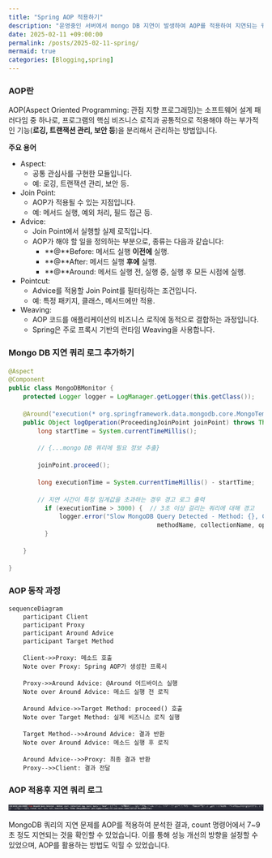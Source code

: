 ```yaml
---
title: "Spring AOP 적용하기"
description: "운영중인 서버에서 mongo DB 지연이 발생하여 AOP를 적용하여 지연되는 쿼리를 로그를 추가하는 방법을 공유하고자 합니다."
date: 2025-02-11 +09:00:00
permalink: /posts/2025-02-11-spring/
mermaid: true
categories: [Blogging,spring]
---
```


### AOP란

AOP(Aspect Oriented Programming: 관점 지향 프로그래밍)는 소프트웨어 설계 패러다임 중 하나로, 프로그램의 핵심 비즈니스 로직과 공통적으로 적용해야 하는 부가적인 기능(**로깅, 트랜잭션 관리, 보안 등**)을 분리해서 관리하는 방법입니다.

**주요 용어**
  - Aspect:
    - 공통 관심사를 구현한 모듈입니다.
    - 예: 로깅, 트랜잭션 관리, 보안 등.
  - Join Point:
    - AOP가 적용될 수 있는 지점입니다.
    - 예: 메서드 실행, 예외 처리, 필드 접근 등.
  - Advice:
    - Join Point에서 실행할 실제 로직입니다.
    - AOP가 해야 할 일을 정의하는 부분으로, 종류는 다음과 같습니다:
      - **@**Before: 메서드 실행 **이전에** 실행.
      - **@**After: 메서드 실행 **후에** 실행.
      - **@**Around: 메서드 실행 전, 실행 중, 실행 후 모든 시점에 실행.
  - Pointcut:
    - Advice를 적용할 Join Point를 필터링하는 조건입니다.
    - 예: 특정 패키지, 클래스, 메서드에만 적용.
  - Weaving:
    - AOP 코드를 애플리케이션의 비즈니스 로직에 동적으로 결합하는 과정입니다.
    - Spring은 주로 프록시 기반의 런타임 Weaving을 사용합니다.

### Mongo DB 지연 쿼리 로그 추가하기

```java
@Aspect
@Component
public class MongoDBMonitor {
	protected Logger logger = LogManager.getLogger(this.getClass());

    @Around("execution(* org.springframework.data.mongodb.core.MongoTemplate.*(..))")
    public Object logOperation(ProceedingJoinPoint joinPoint) throws Throwable {
        long startTime = System.currentTimeMillis();
        
        // {...mongo DB 쿼리에 필요 정보 추출}
        
        joinPoint.proceed();
        
        long executionTime = System.currentTimeMillis() - startTime;
        
        // 지연 시간이 특정 임계값을 초과하는 경우 경고 로그 출력
          if (executionTime > 3000) {  // 3초 이상 걸리는 쿼리에 대해 경고
              logger.error("Slow MongoDB Query Detected - Method: {}, Collection: {}, Query: {}, Execution Time: {}ms",
                                         methodName, collectionName, operationInfo, executionTime);
          }

    }

}
```

### AOP 동작 과정

```mermaid
sequenceDiagram
    participant Client
    participant Proxy
    participant Around Advice
    participant Target Method

    Client->>Proxy: 메소드 호출
    Note over Proxy: Spring AOP가 생성한 프록시
    
    Proxy->>Around Advice: @Around 어드바이스 실행
    Note over Around Advice: 메소드 실행 전 로직
    
    Around Advice->>Target Method: proceed() 호출
    Note over Target Method: 실제 비즈니스 로직 실행
    
    Target Method-->>Around Advice: 결과 반환
    Note over Around Advice: 메소드 실행 후 로직
    
    Around Advice-->>Proxy: 최종 결과 반환
    Proxy-->>Client: 결과 전달
```

### AOP 적용후 지연 쿼리 로그

![2025-02-11-01.png](/assets/img/spring/2025-02-11-spring-01.png)

MongoDB 쿼리의 지연 문제를 AOP를 적용하여 분석한 결과, count 명령어에서 7~9초 정도 지연되는 것을 확인할 수 있었습니다. 이를 통해 성능 개선의 방향을 설정할 수 있었으며, AOP를 활용하는 방법도 익힐 수 있었습니다.
